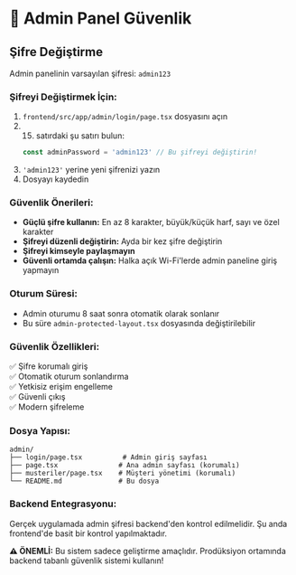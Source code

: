# 🔐 Admin Panel Güvenlik

## Şifre Değiştirme

Admin panelinin varsayılan şifresi: `admin123`

### Şifreyi Değiştirmek İçin:

1. `frontend/src/app/admin/login/page.tsx` dosyasını açın
2. 15. satırdaki şu satırı bulun:
   ```typescript
   const adminPassword = 'admin123' // Bu şifreyi değiştirin!
   ```
3. `'admin123'` yerine yeni şifrenizi yazın
4. Dosyayı kaydedin

### Güvenlik Önerileri:

- **Güçlü şifre kullanın:** En az 8 karakter, büyük/küçük harf, sayı ve özel karakter
- **Şifreyi düzenli değiştirin:** Ayda bir kez şifre değiştirin
- **Şifreyi kimseyle paylaşmayın**
- **Güvenli ortamda çalışın:** Halka açık Wi-Fi'lerde admin paneline giriş yapmayın

### Oturum Süresi:

- Admin oturumu 8 saat sonra otomatik olarak sonlanır
- Bu süre `admin-protected-layout.tsx` dosyasında değiştirilebilir

### Güvenlik Özellikleri:

✅ Şifre korumalı giriş  
✅ Otomatik oturum sonlandırma  
✅ Yetkisiz erişim engelleme  
✅ Güvenli çıkış  
✅ Modern şifreleme  

### Dosya Yapısı:

```
admin/
├── login/page.tsx          # Admin giriş sayfası
├── page.tsx               # Ana admin sayfası (korumalı)
├── musteriler/page.tsx    # Müşteri yönetimi (korumalı)
└── README.md              # Bu dosya
```

### Backend Entegrasyonu:

Gerçek uygulamada admin şifresi backend'den kontrol edilmelidir. Şu anda frontend'de basit bir kontrol yapılmaktadır.

**⚠️ ÖNEMLİ:** Bu sistem sadece geliştirme amaçlıdır. Prodüksiyon ortamında backend tabanlı güvenlik sistemi kullanın!

